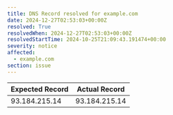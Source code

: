 ```yaml
---
title: DNS Record resolved for example.com
date: 2024-12-27T02:53:03+00:00Z
resolved: True
resolvedWhen: 2024-12-27T02:53:03+00:00Z
resolvedStartTime: 2024-10-25T21:09:43.191474+00:00
severity: notice
affected:
  - example.com
section: issue
---
```


| Expected Record  | Actual Record  |
|------------------|----------------|
| 93.184.215.14 | 93.184.215.14 |

